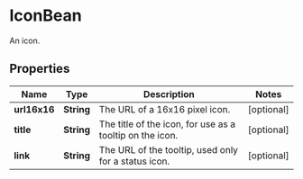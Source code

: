 

# IconBean

An icon.
## Properties

Name | Type | Description | Notes
------------ | ------------- | ------------- | -------------
**url16x16** | **String** | The URL of a 16x16 pixel icon. |  [optional]
**title** | **String** | The title of the icon, for use as a tooltip on the icon. |  [optional]
**link** | **String** | The URL of the tooltip, used only for a status icon. |  [optional]



